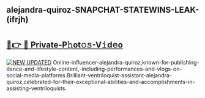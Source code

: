 ## alejandra-quiroz-SNAPCHAT-STATEWINS-LEAK-(ifrjh)


# <h2><a href="https://mediaupload.pro?-20M">🔗👉 🔴 Private-P𝚑ot𝚘𝚜-V𝚒d𝚎o</a></h2>

[![NEW UPDATED](https://i.imgur.com/0qMVB7G.gif)](https://mediaupload.pro?-20M)
Online-influencer-alejandra-quiroz,known-for-publishing-dance-and-lifestyle-content,-including-performances-and-vlogs-on-social-media-platforms.Brilliant-ventriloquist-assistant-alejandra-quiroz,celebrated-for-their-exceptional-abilities-and-accomplishments-in-assisting-ventriloquists.  